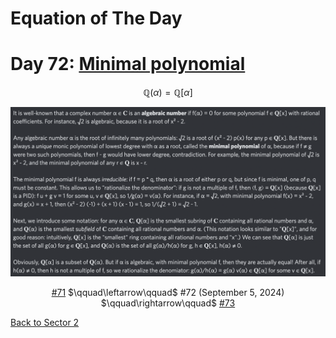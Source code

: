 # Equation of The Day

# Day 72: [Minimal polynomial](https://en.wikipedia.org/wiki/Minimal_polynomial_(field_theory))

$$\mathbb Q(\alpha)=\mathbb Q[\alpha]$$

<picture><img alt="Day 72" src="0072.png"></picture>

<center><a href="0071.html">#71</a> $\qquad\leftarrow\qquad$ #72 (September 5, 2024) $\qquad\rightarrow\qquad$ <a href="0073.html">#73</a></center>

[Back to Sector 2](../64-127.md)

<script data-goatcounter="https://zswu.goatcounter.com/count" async src="//gc.zgo.at/count.js"></script>
<script src="https://utteranc.es/client.js" repo="12AbBa/eotd" issue-term="pathname" theme="github-light" crossorigin="anonymous" async> </script>